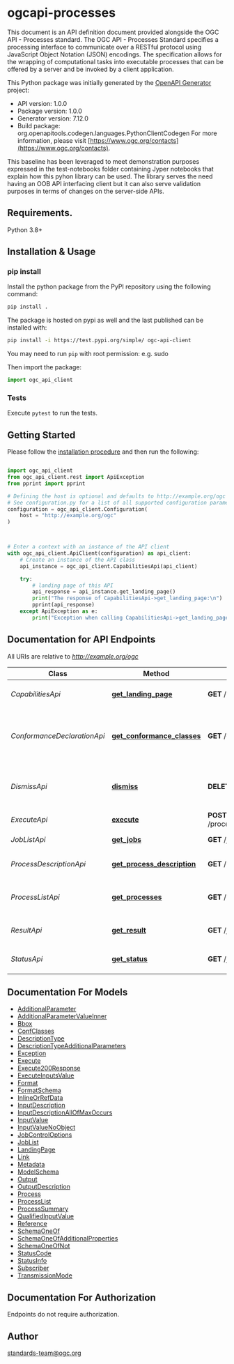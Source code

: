 # ogcapi-processes
This document is an API definition document provided alongside the OGC API - Processes standard. 
The OGC API - Processes Standard specifies a processing interface to communicate over a RESTful protocol using JavaScript Object Notation (JSON) encodings. 
The specification allows for the wrapping of computational tasks into executable processes that can be offered by a server and be invoked by a client application.

This Python package was initially generated by the [OpenAPI Generator](https://openapi-generator.tech) project:

- API version: 1.0.0
- Package version: 1.0.0
- Generator version: 7.12.0
- Build package: org.openapitools.codegen.languages.PythonClientCodegen
For more information, please visit [https://www.ogc.org/contacts](https://www.ogc.org/contacts). 

This baseline has been leveraged to meet demonstration purposes expressed in the test-notebooks folder containing Jyper notebooks that explain how this pyhon library can be used. 
The library serves the need having an OOB API interfacing client but it can also serve validation purposes in terms of changes on the server-side APIs. 

## Requirements.

Python 3.8+

## Installation & Usage
### pip install

Install the python package from the PyPI repository using the following command:

```sh
pip install .
```

The package is hosted on pypi as well and the last published can be installed with:
```sh
pip install -i https://test.pypi.org/simple/ ogc-api-client
```

You may need to run `pip` with root permission: e.g. sudo

Then import the package:
```python
import ogc_api_client
```




### Tests

Execute `pytest` to run the tests.

## Getting Started

Please follow the [installation procedure](#installation--usage) and then run the following:

```python

import ogc_api_client
from ogc_api_client.rest import ApiException
from pprint import pprint

# Defining the host is optional and defaults to http://example.org/ogc
# See configuration.py for a list of all supported configuration parameters.
configuration = ogc_api_client.Configuration(
    host = "http://example.org/ogc"
)



# Enter a context with an instance of the API client
with ogc_api_client.ApiClient(configuration) as api_client:
    # Create an instance of the API class
    api_instance = ogc_api_client.CapabilitiesApi(api_client)

    try:
        # landing page of this API
        api_response = api_instance.get_landing_page()
        print("The response of CapabilitiesApi->get_landing_page:\n")
        pprint(api_response)
    except ApiException as e:
        print("Exception when calling CapabilitiesApi->get_landing_page: %s\n" % e)

```

## Documentation for API Endpoints

All URIs are relative to *http://example.org/ogc*

Class | Method | HTTP request | Description
------------ | ------------- | ------------- | -------------
*CapabilitiesApi* | [**get_landing_page**](docs/CapabilitiesApi.md#get_landing_page) | **GET** / | landing page of this API
*ConformanceDeclarationApi* | [**get_conformance_classes**](docs/ConformanceDeclarationApi.md#get_conformance_classes) | **GET** /conformance | information about standards that this API conforms to
*DismissApi* | [**dismiss**](docs/DismissApi.md#dismiss) | **DELETE** /jobs/{jobId} | cancel a job execution, remove a finished job
*ExecuteApi* | [**execute**](docs/ExecuteApi.md#execute) | **POST** /processes/{processID}/execution | execute a process.
*JobListApi* | [**get_jobs**](docs/JobListApi.md#get_jobs) | **GET** /jobs | retrieve the list of jobs.
*ProcessDescriptionApi* | [**get_process_description**](docs/ProcessDescriptionApi.md#get_process_description) | **GET** /processes/{processID} | retrieve a process description
*ProcessListApi* | [**get_processes**](docs/ProcessListApi.md#get_processes) | **GET** /processes | retrieve the list of available processes
*ResultApi* | [**get_result**](docs/ResultApi.md#get_result) | **GET** /jobs/{jobId}/results | retrieve the result(s) of a job
*StatusApi* | [**get_status**](docs/StatusApi.md#get_status) | **GET** /jobs/{jobId} | retrieve the status of a job


## Documentation For Models

 - [AdditionalParameter](docs/AdditionalParameter.md)
 - [AdditionalParameterValueInner](docs/AdditionalParameterValueInner.md)
 - [Bbox](docs/Bbox.md)
 - [ConfClasses](docs/ConfClasses.md)
 - [DescriptionType](docs/DescriptionType.md)
 - [DescriptionTypeAdditionalParameters](docs/DescriptionTypeAdditionalParameters.md)
 - [Exception](docs/Exception.md)
 - [Execute](docs/Execute.md)
 - [Execute200Response](docs/Execute200Response.md)
 - [ExecuteInputsValue](docs/ExecuteInputsValue.md)
 - [Format](docs/Format.md)
 - [FormatSchema](docs/FormatSchema.md)
 - [InlineOrRefData](docs/InlineOrRefData.md)
 - [InputDescription](docs/InputDescription.md)
 - [InputDescriptionAllOfMaxOccurs](docs/InputDescriptionAllOfMaxOccurs.md)
 - [InputValue](docs/InputValue.md)
 - [InputValueNoObject](docs/InputValueNoObject.md)
 - [JobControlOptions](docs/JobControlOptions.md)
 - [JobList](docs/JobList.md)
 - [LandingPage](docs/LandingPage.md)
 - [Link](docs/Link.md)
 - [Metadata](docs/Metadata.md)
 - [ModelSchema](docs/ModelSchema.md)
 - [Output](docs/Output.md)
 - [OutputDescription](docs/OutputDescription.md)
 - [Process](docs/Process.md)
 - [ProcessList](docs/ProcessList.md)
 - [ProcessSummary](docs/ProcessSummary.md)
 - [QualifiedInputValue](docs/QualifiedInputValue.md)
 - [Reference](docs/Reference.md)
 - [SchemaOneOf](docs/SchemaOneOf.md)
 - [SchemaOneOfAdditionalProperties](docs/SchemaOneOfAdditionalProperties.md)
 - [SchemaOneOfNot](docs/SchemaOneOfNot.md)
 - [StatusCode](docs/StatusCode.md)
 - [StatusInfo](docs/StatusInfo.md)
 - [Subscriber](docs/Subscriber.md)
 - [TransmissionMode](docs/TransmissionMode.md)


<a id="documentation-for-authorization"></a>
## Documentation For Authorization

Endpoints do not require authorization.


## Author

standards-team@ogc.org


